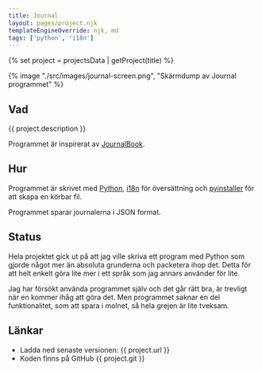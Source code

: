 ```yaml
---
title: Journal
layout: pages/project.njk
templateEngineOverride: njk, md
tags: ['python', 'i18n']
---
```


{% set project = projectsData | getProject(title) %}

{% image "./src/images/journal-screen.png", "Skärmdump av Journal programmet" %}

## Vad

{{ project.description }}

Programmet är inspirerat av [JournalBook](https://github.com/trys/JournalBook).

## Hur

Programmet är skrivet med [Python](https://www.python.org/), [i18n](https://github.com/danhper/python-i18n) för översättning och [pyinstaller](https://pyinstaller.org/en/stable/) för att skapa en körbar fil.

Programmet sparar journalerna i JSON format.

## Status

Hela projektet gick ut på att jag ville skriva ett program med Python som gjorde något mer än absoluta grunderna och packetera ihop det. Detta för att helt enkelt göra lite mer i ett språk som jag annars använder för lite.

Jag har försökt använda programmet själv och det går rätt bra, är trevligt när en kommer ihåg att göra det. Men programmet saknar en del funktionalitet, som att spara i molnet, så hela grejen är lite tveksam.

## Länkar

- Ladda ned senaste versionen: {{ project.url }}
- Koden finns på GitHub {{ project.git }}